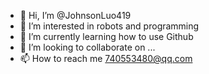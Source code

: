 - 👋 Hi, I’m @JohnsonLuo419
- 👀 I’m interested in robots and programming
- 🌱 I’m currently learning how to use Github
- 💞️ I’m looking to collaborate on ...
- 📫 How to reach me 740553480@qq.com

<!---
JohnsonLuo419/JohnsonLuo419 is a ✨ special ✨ repository because its `README.md` (this file) appears on your GitHub profile.
You can click the Preview link to take a look at your changes.
--->
